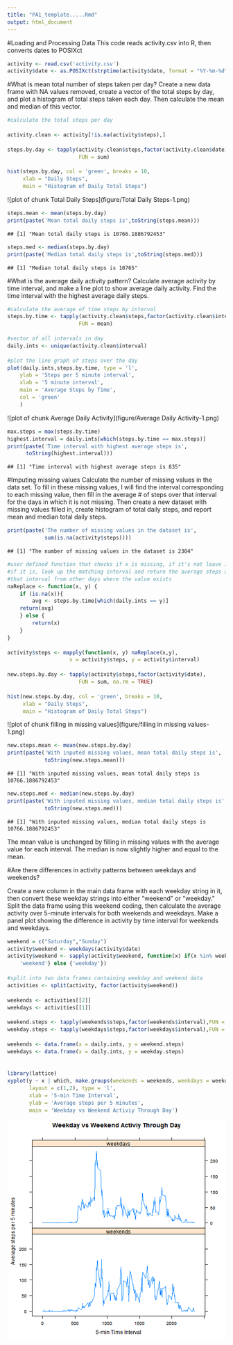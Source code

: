 ```yaml
---
title: "PA1_template.....Rmd"
output: html_document
---
```


#Loading and Processing Data
This code reads activity.csv into R, then converts dates to POSIXct


```r
activity <- read.csv('activity.csv')
activity$date <- as.POSIXct(strptime(activity$date, format = "%Y-%m-%d"))
```

#What is mean total number of steps taken per day?
Create a new data frame with NA values removed, create a vector of the total
steps by day, and plot a histogram of total steps taken each day.
Then calculate the mean and median of this vector.


```r
#calculate the total steps per day

activity.clean <- activity[!is.na(activity$steps),]

steps.by.day <- tapply(activity.clean$steps,factor(activity.clean$date), 
                       FUN = sum)

hist(steps.by.day, col = 'green', breaks = 10, 
     xlab = "Daily Steps",
     main = "Histogram of Daily Total Steps")
```

![plot of chunk Total Daily Steps](figure/Total Daily Steps-1.png) 

```r
steps.mean <- mean(steps.by.day)
print(paste('Mean total daily steps is',toString(steps.mean)))
```

```
## [1] "Mean total daily steps is 10766.1886792453"
```

```r
steps.med <- median(steps.by.day)
print(paste('Median total daily steps is',toString(steps.med)))
```

```
## [1] "Median total daily steps is 10765"
```

#What is the average daily activity pattern?
Calculate average activity by time interval, and make a line plot to show
average daily activity. Find the time interval with the highest average daily
steps.


```r
#calculate the average of time steps by interval
steps.by.time <- tapply(activity.clean$steps,factor(activity.clean$interval), 
                       FUN = mean)

#vector of all intervals in day
daily.ints <- unique(activity.clean$interval)

#plot the line graph of steps over the day
plot(daily.ints,steps.by.time, type = 'l',
    ylab = 'Steps per 5 minute interval',
    xlab = '5 minute interval',
    main = 'Average Steps by Time',
    col = 'green'
    )
```

![plot of chunk Average Daily Activity](figure/Average Daily Activity-1.png) 

```r
max.steps = max(steps.by.time)
highest.interval = daily.ints[which(steps.by.time == max.steps)]
print(paste('Time interval with highest average steps is',
      toString(highest.interval)))
```

```
## [1] "Time interval with highest average steps is 835"
```

#Imputing missing values
Calculate the number of missing values in the data set. To fill in these missing
values, I will find the interval corresponding to each missing value, then fill
in the average # of steps over that interval for the days in which it is not 
missing. Then create a new dataset with missing values filled in, create 
histogram of total daily steps, and report mean and median total daily steps.


```r
print(paste('The number of missing values in the dataset is',
            sum(is.na(activity$steps))))
```

```
## [1] "The number of missing values in the dataset is 2304"
```

```r
#user defined function that checks if x is missing, if it's not leave it alone,
#if it is, look up the matching interval and return the average steps across 
#that interval from other days where the value exists
naReplace <- function(x, y) {
    if (is.na(x)){
        avg <- steps.by.time[which(daily.ints == y)]
    return(avg)
    } else {
        return(x)
    }
}

activity$steps <- mapply(function(x, y) naReplace(x,y), 
                    x = activity$steps, y = activity$interval)

new.steps.by.day <- tapply(activity$steps,factor(activity$date), 
                       FUN = sum, na.rm = TRUE)

hist(new.steps.by.day, col = 'green', breaks = 10, 
     xlab = "Daily Steps",
     main = "Histogram of Daily Total Steps")
```

![plot of chunk filling in missing values](figure/filling in missing values-1.png) 

```r
new.steps.mean <- mean(new.steps.by.day)
print(paste('With inputed missing values, mean total daily steps is',
            toString(new.steps.mean)))
```

```
## [1] "With inputed missing values, mean total daily steps is 10766.1886792453"
```

```r
new.steps.med <- median(new.steps.by.day)
print(paste('With inputed missing values, median total daily steps is',
            toString(new.steps.med)))
```

```
## [1] "With inputed missing values, median total daily steps is 10766.1886792453"
```

The mean value is unchanged by filling in missing values with the average value
for each interval. The median is now slightly higher and equal to the mean.

#Are there differences in activity patterns between weekdays and weekends?

Create a new column in the main data frame with each weekday string in it,
then convert these weekday strings into either "weekend" or "weekday." Split
the data frame using this weekend coding, then calculate the average activity
over 5-minute intervals for both weekends and weekdays. Make a panel plot showing
the difference in activity by time interval for weekends and weekdays.

```r
weekend = c("Saturday","Sunday")
activity$weekend <- weekdays(activity$date)
activity$weekend <- sapply(activity$weekend, function(x) if(x %in% weekend){
    'weekend'} else {'weekday'})

#split into two data frames containing weekday and weekend data
activities <- split(activity, factor(activity$weekend))

weekends <- activities[[2]]
weekdays <- activities[[1]]

weekend.steps <- tapply(weekends$steps,factor(weekends$interval),FUN = mean)
weekday.steps <- tapply(weekdays$steps,factor(weekdays$interval),FUN = mean)

weekends <- data.frame(x = daily.ints, y = weekend.steps)
weekdays <- data.frame(x = daily.ints, y = weekday.steps)


library(lattice)
xyplot(y ~ x | which, make.groups(weekends = weekends, weekdays = weekdays),
       layout = c(1,2), type = 'l',
       xlab = '5-min Time Interval',
       ylab = 'Average steps per 5 minutes',
       main = 'Weekday vs Weekend Activiy Through Day')
```

![plot of chunk unnamed-chunk-1](figure/unnamed-chunk-1-1.png) 
